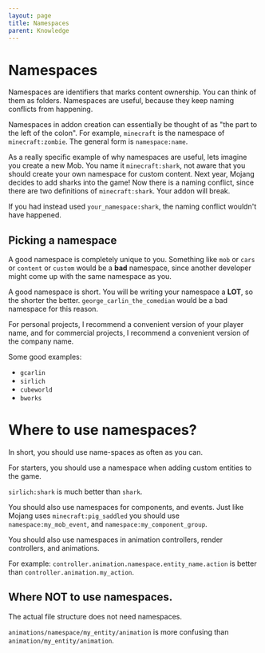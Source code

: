 ```yaml
---
layout: page
title: Namespaces
parent: Knowledge
---
```


# Namespaces

Namespaces
 are identifiers that marks content ownership. You can think of them as folders. Namespaces are useful, because they keep naming conflicts from happening.

Namespaces in addon creation can essentially be thought of as "the part to the left of the colon". For example, `minecraft` is the namespace of `minecraft:zombie`. The general form is `namespace:name`.

As a really specific example of why namespaces are useful, lets imagine you create a new Mob. You name it `minecraft:shark`, not aware that you should create your own namespace for custom content. Next year, Mojang decides to add sharks into the game! Now there is a naming conflict, since there are two definitions of `minecraft:shark`. Your addon will break. 

If you had instead used `your_namespace:shark`, the naming conflict wouldn't have happened.

## Picking a namespace

A good namespace is completely unique to you. Something like `mob` or `cars` or `content` or `custom` would be a **bad** namespace, since another developer might come up with the same namespace as you.

A good namespace is short. You will be writing your namespace a **LOT**, so the shorter the better. `george_carlin_the_comedian` would be a bad namespace for this reason.

For personal projects, I recommend a convenient version of your player name, and for commercial projects, I recommend a convenient version of the company name.

Some good examples:
 - `gcarlin`
 - `sirlich`
 - `cubeworld`
 - `bworks`

# Where to use namespaces?

In short, you should use name-spaces as often as you can.

For starters, you should use a namespace when adding custom entities to the game. 

`sirlich:shark` is much better than `shark`.

You should also use namespaces for components, and events. Just like Mojang uses `minecraft:pig_saddled` you should use `namespace:my_mob_event`, and `namespace:my_component_group`.

You should also use namespaces in animation controllers, render controllers, and animations.

For example: `controller.animation.namespace.entity_name.action` is better than `controller.animation.my_action`. 

## Where **NOT** to use namespaces.

The actual file structure does not need namespaces. 

`animations/namespace/my_entity/animation` is more confusing than `animation/my_entity/animation`.




